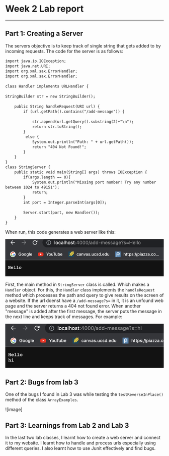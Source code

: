 # Week 2 Lab report
---
## Part 1: Creating a Server
The servers objective is to keep track of single string that gets added to by incoming requests.
The code for the server is as follows:
```
import java.io.IOException;
import java.net.URI;
import org.xml.sax.ErrorHandler;
import org.xml.sax.ErrorHandler;

class Handler implements URLHandler {

StringBuilder str = new StringBuilder();

    public String handleRequest(URI url) {
        if (url.getPath().contains("/add-message")) {
            
            str.append(url.getQuery().substring(2)+"\n");
            return str.toString();
        }
         else {
            System.out.println("Path: " + url.getPath());
            return "404 Not Found!";
        }
    }
}
class StringServer {
    public static void main(String[] args) throws IOException {
        if(args.length == 0){
            System.out.println("Missing port number! Try any number between 1024 to 49151");
            return;
        }
        int port = Integer.parseInt(args[0]);

        Server.start(port, new Handler());
    }
}
```
When run, this code generates a web server like this:

![image](1.png)

First, the main method in `StringServer` class is called. Which makes a `Handler` object. For this, the `Handler` class implements the `handleRequest` method which processes the path and query to give results on the screen of a website. If the url doenst have a `/add-message?s=` in it, it is an unfound web page and the server returns a 404 not found error.
When another "message" is added after the first message, the server puts the message in the next line and keeps track of messages.
For example:

![image](2.png)

## Part 2: Bugs from lab 3
One of the bugs I found in Lab 3 was while testing the `testReverseInPlace()` method of the class `ArrayExamples`.

![image]

## Part 3: Learnings from Lab 2 and Lab 3
In the last two lab classes, I learnt how to create a web server and connect it to my website. I learnt how to handle and process urls especially using different queries. I also learnt how to use Junit effectively and find bugs.

